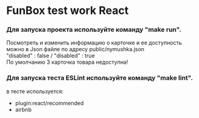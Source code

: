 # FunBox test work React
### Для запуска проекта используйте команду "make run".
Посмотреть и изменить информацию о карточке и ее доступность можно в Json файле по адресу public/nymushka.json<br>
"disabled" : false / "disabled" : true<br>
По умолчанию 3 карточка товара недоступна!<br>

### Для запуска теста ESLint используйте команду "make lint".
в тесте используется:
  - plugin:react/recommended
  - airbnb